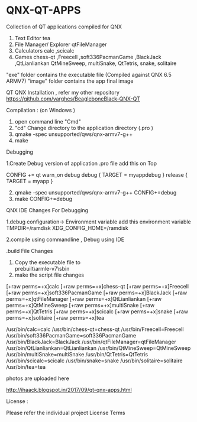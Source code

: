# QNX-QT-APPS
 
 Collection of QT applications compiled for QNX 
 
1. Text Editor 
   tea
2. File Manager/ Explorer
   qtFileManager
3. Calculators 
   calc ,scicalc
4. Games 
   chess-qt ,Freecell ,soft336PacmanGame ,BlackJack ,QtLianliankan
   QtMineSweep, multiSnake, QtTetris, snake, solitaire

"exe" folder contains the executable file (Compiled against QNX 6.5 ARMV7)
"image" folder  contains the app final image 

QT QNX Installation , refer my other repository 
https://github.com/varghes/BeagleboneBlack-QNX-QT

Compilation : (on Windows )

1. open command line  "Cmd"
2. "cd" Change directory to the application directory (.pro )
3. qmake -spec unsupported/qws/qnx-armv7-g++
4. make 



Debugging 

1.Create Debug version of application 
 .pro file  add this on Top

 CONFIG += qt warn_on debug
    debug {
        TARGET = myappdebug
    }
    release {
        TARGET = myapp
    }
	
2. qmake -spec unsupported/qws/qnx-armv7-g++ CONFIG+=debug
3. make CONFIG+=debug


QNX IDE Changes For Debugging 

1.debug configuration-> Environment variable
add this environment variable   
 TMPDIR=/ramdisk
 XDG_CONFIG_HOME=/ramdisk
 
2.compile using commandline , Debug using IDE
 
 
 .build File Changes 
 
 1. Copy the executable file to  
    prebuilt\armle-v7\sbin
 2. make the script file changes
 
[+raw perms=+x]calc
[+raw perms=+x]chess-qt
[+raw perms=+x]Freecell
[+raw perms=+x]soft336PacmanGame
[+raw perms=+x]BlackJack
[+raw perms=+x]qtFileManager
[+raw perms=+x]QtLianliankan
[+raw perms=+x]QtMineSweep
[+raw perms=+x]multiSnake
[+raw perms=+x]QtTetris
[+raw perms=+x]scicalc
[+raw perms=+x]snake
[+raw perms=+x]solitaire
[+raw perms=+x]tea

/usr/bin/calc=calc
/usr/bin/chess-qt=chess-qt
/usr/bin/Freecell=Freecell
/usr/bin/soft336PacmanGame=soft336PacmanGame
/usr/bin/BlackJack=BlackJack
/usr/bin/qtFileManager=qtFileManager
/usr/bin/QtLianliankan=QtLianliankan
/usr/bin/QtMineSweep=QtMineSweep
/usr/bin/multiSnake=multiSnake
/usr/bin/QtTetris=QtTetris
/usr/bin/scicalc=scicalc
/usr/bin/snake=snake
/usr/bin/solitaire=solitaire
/usr/bin/tea=tea
 
 photos are uploaded here
 
 http://ihaack.blogspot.in/2017/09/qt-qnx-apps.html
 
License :
 
Please refer the individual project License Terms 


 


